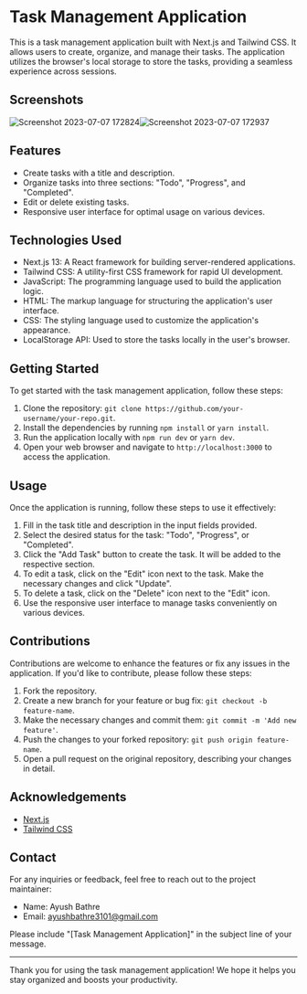 # Task Management Application

This is a task management application built with Next.js and Tailwind CSS. It allows users to create, organize, and manage their tasks. The application utilizes the browser's local storage to store the tasks, providing a seamless experience across sessions.

## Screenshots
![Screenshot 2023-07-07 172824](https://github.com/AyushBathre2001/Task-Management-System/assets/97656404/1958015e-e1bd-4132-a2d3-63ca9f2409ac)![Screenshot 2023-07-07 172937](https://github.com/AyushBathre2001/Task-Management-System/assets/97656404/17beb244-d00a-4902-96d2-d37bc78e06f5)




## Features

- Create tasks with a title and description.
- Organize tasks into three sections: "Todo", "Progress", and "Completed".
- Edit or delete existing tasks.
- Responsive user interface for optimal usage on various devices.

## Technologies Used

- Next.js 13: A React framework for building server-rendered applications.
- Tailwind CSS: A utility-first CSS framework for rapid UI development.
- JavaScript: The programming language used to build the application logic.
- HTML: The markup language for structuring the application's user interface.
- CSS: The styling language used to customize the application's appearance.
- LocalStorage API: Used to store the tasks locally in the user's browser.

## Getting Started

To get started with the task management application, follow these steps:

1. Clone the repository: `git clone https://github.com/your-username/your-repo.git`.
2. Install the dependencies by running `npm install` or `yarn install`.
3. Run the application locally with `npm run dev` or `yarn dev`.
4. Open your web browser and navigate to `http://localhost:3000` to access the application.

## Usage

Once the application is running, follow these steps to use it effectively:

1. Fill in the task title and description in the input fields provided.
2. Select the desired status for the task: "Todo", "Progress", or "Completed".
3. Click the "Add Task" button to create the task. It will be added to the respective section.
4. To edit a task, click on the "Edit" icon next to the task. Make the necessary changes and click "Update".
5. To delete a task, click on the "Delete" icon next to the "Edit" icon.
6. Use the responsive user interface to manage tasks conveniently on various devices.

## Contributions

Contributions are welcome to enhance the features or fix any issues in the application. If you'd like to contribute, please follow these steps:

1. Fork the repository.
2. Create a new branch for your feature or bug fix: `git checkout -b feature-name`.
3. Make the necessary changes and commit them: `git commit -m 'Add new feature'`.
4. Push the changes to your forked repository: `git push origin feature-name`.
5. Open a pull request on the original repository, describing your changes in detail.


## Acknowledgements

- [Next.js](https://nextjs.org/)
- [Tailwind CSS](https://tailwindcss.com/)

## Contact

For any inquiries or feedback, feel free to reach out to the project maintainer:

- Name: Ayush Bathre
- Email: ayushbathre3101@gmail.com

Please include "[Task Management Application]" in the subject line of your message.

---

Thank you for using the task management application! We hope it helps you stay organized and boosts your productivity.
